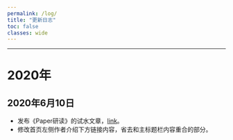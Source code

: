 ```yaml
---
permalink: /log/
title: "更新日志"
toc: false
classes: wide
---
```


---

# 2020年

## 2020年6月10日

* 发布《Paper研读》的试水文章，[link](/paper/paper_stable_/ "Stable individual differences in search strategy?: The effect of task demands and motivational factors on scanning strategy in visual search")。
* 修改首页左侧作者介绍下方链接内容，省去和主标题栏内容重合的部分。



